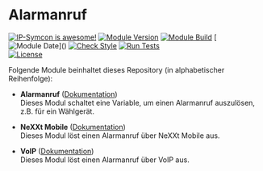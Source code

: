# Alarmanruf

[![IP-Symcon is awesome!](https://img.shields.io/badge/IP--Symcon-6.1-blue.svg)](https://www.symcon.de)
[![Module Version](https://img.shields.io/badge/Module_Version-8.0-blue.svg)]()
[![Module Build](https://img.shields.io/badge/Module_Build-1-blue.svg)]()
[![Module Date](https://img.shields.io/badge/Module_Date-20230626_(26.06.2023)-blue.svg)]()  
[![Check Style](https://github.com/ubittner/Alarmanruf/workflows/Check%20Style/badge.svg)](https://github.com/ubittner/Alarmanruf/actions)
[![Run Tests](https://github.com/ubittner/Alarmanruf/workflows/Run%20Tests/badge.svg)](https://github.com/ubittner/Alarmanruf/actions)  
[![License](https://img.shields.io/badge/License-CC%20BY--NC--SA%204.0-green.svg)](https://creativecommons.org/licenses/by-nc-sa/4.0/)

Folgende Module beinhaltet dieses Repository (in alphabetischer Reihenfolge):

- __Alarmanruf__ ([Dokumentation](Alarmanruf))  
  Dieses Modul schaltet eine Variable, um einen Alarmanruf auszulösen, z.B. für ein Wählgerät.

- __NeXXt Mobile__ ([Dokumentation](NeXXt%20Mobile))  
  Dieses Modul löst einen Alarmanruf über NeXXt Mobile aus.

- __VoIP__ ([Dokumentation](VoIP))  
  Dieses Modul löst einen Alarmanruf über VoIP aus.